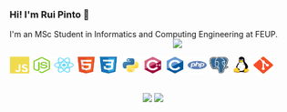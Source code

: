 ### Hi! I'm Rui Pinto 👋

I'm an MSc Student in Informatics and Computing Engineering at FEUP.
<a href="https://github.com/2dukes">
  <img align="right" width="43%" src="https://github-readme-stats.vercel.app/api?username=2dukes&count_private=true&show_icons=true&theme=gotham" />
</a>
<div style="display: inline_block"><br>
  <img align="center" alt="2dukes-Js" height="30" width="35" src="https://raw.githubusercontent.com/devicons/devicon/master/icons/javascript/javascript-plain.svg">
  <img align="center" alt="2dukes-NodeJS" height="30" width="35" src="https://raw.githubusercontent.com/devicons/devicon/master/icons/nodejs/nodejs-original.svg">
  <img align="center" alt="2dukes-React" height="30" width="35" src="https://raw.githubusercontent.com/devicons/devicon/master/icons/react/react-original.svg">
  <img align="center" alt="2dukes-HTML" height="30" width="35" src="https://raw.githubusercontent.com/devicons/devicon/master/icons/html5/html5-original.svg">
  <img align="center" alt="2dukes-CSS" height="30" width="35" src="https://raw.githubusercontent.com/devicons/devicon/master/icons/css3/css3-original.svg">
  <img align="center" alt="2dukes-Python" height="30" width="35" src="https://raw.githubusercontent.com/devicons/devicon/master/icons/python/python-original.svg">
  <img align="center" alt="2dukes-C++" height="30" width="35" src="https://raw.githubusercontent.com/devicons/devicon/master/icons/cplusplus/cplusplus-original.svg">
    <img align="center" alt="2dukes-C" height="30" width="35" src="https://raw.githubusercontent.com/devicons/devicon/master/icons/c/c-original.svg">
  <img align="center" alt="2dukes-PHP" height="30" width="35" src="https://raw.githubusercontent.com/devicons/devicon/master/icons/php/php-plain.svg">
   <img align="center" alt="2dukes-PSQL" height="30" width="35" src="https://raw.githubusercontent.com/devicons/devicon/master/icons/postgresql/postgresql-original.svg">
     <img align="center" alt="2dukes-PSQL" height="30" width="35" src="https://raw.githubusercontent.com/devicons/devicon/master/icons/linux/linux-original.svg">
  <img align="center" alt="2dukes-Git" height="30" width="35" src="https://raw.githubusercontent.com/devicons/devicon/master/icons/git/git-plain.svg">
</div>
<br><br>
<div align="center">
 <a href="mailto:ruipinto02@hotmail.com" target="_blank"><img src="https://img.shields.io/badge/Microsoft_Outlook-0078D4?style=for-the-badge&logo=microsoft-outlook&logoColor=white" target="_blank"></a> 
  <a href="https://www.linkedin.com/in/ruimendespinto" target="_blank"><img src="https://img.shields.io/badge/-LinkedIn-%230077B5?style=for-the-badge&logo=linkedin&logoColor=white" target="_blank"></a> 
</div>
